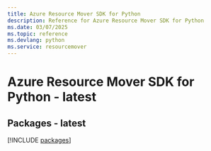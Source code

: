 ```yaml
---
title: Azure Resource Mover SDK for Python
description: Reference for Azure Resource Mover SDK for Python
ms.date: 03/07/2025
ms.topic: reference
ms.devlang: python
ms.service: resourcemover
---
```

# Azure Resource Mover SDK for Python - latest
## Packages - latest
[!INCLUDE [packages](resource-mover-index.md)]